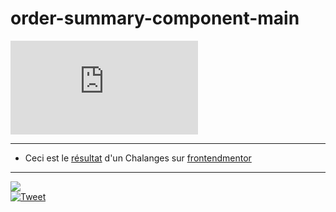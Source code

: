 # order-summary-component-main  
[![gzip size](http://img.badgesize.io/https://github.com/yoann-chaperon/order-summary-component-main/blob/main/app.min.css?compression=gzip)](https://github.com/yoann-chaperon/order-summary-component-main/blob/main/app.min.css)

---
- Ceci est le [résultat](https://yoann-chaperon.github.io/order-summary-component-main/) d'un Chalanges sur [frontendmentor](https://www.frontendmentor.io/challenges/order-summary-component-QlPmajDUj)

---
[<img src="https://img.shields.io/badge/Yoann-Chaperon-COLOR.svg?logo=LOGO">](<LINK>)  
[![Tweet](https://img.shields.io/twitter/url/http/shields.io.svg?style=social)](https://twitter.com/chaps35300)